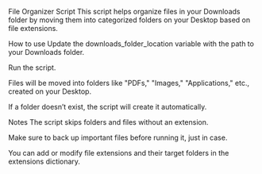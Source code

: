 File Organizer Script
This script helps organize files in your Downloads folder by moving them into categorized folders on your Desktop based on file extensions.

How to use
Update the downloads_folder_location variable with the path to your Downloads folder.

Run the script.

Files will be moved into folders like "PDFs," "Images," "Applications," etc., created on your Desktop.

If a folder doesn’t exist, the script will create it automatically.

Notes
The script skips folders and files without an extension.

Make sure to back up important files before running it, just in case.

You can add or modify file extensions and their target folders in the extensions dictionary.
